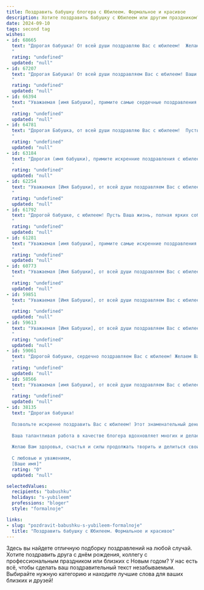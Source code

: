 ```yaml
---
title: Поздравить бабушку блогера с Юбилеем. Формальное и красивое
description: Хотите поздравить бабушку с Юбилеем или другим праздником? Наш ИИ создаст незабываемое поздравление, а вы обязательно выделитесь среди других.  
date: 2024-09-10
tags: second tag
wishes:
- id: 68665
  text: "Дорогая бабушка! От всей души поздравляю Вас с юбилеем!  Желаю крепкого здоровья, оптимизма и вдохновения на новые свершения.  Пусть Ваша жизнь будет наполнена радостью, теплом и любовью близких. Ваш талант блогера вдохновляет многих, и с каждым днем число Ваших  поклонников растёт! Желаю Вам continued success  в Вашей творческой деятельности!
  "
  rating: "undefined"
  updated: "null"
- id: 67207
  text: "Дорогая Бабушка! От всей души поздравляем Вас с юбилеем! Ваши талант, харизма и вдохновение, которые Вы дарите своим подписчикам, заслуживают  наивысшего признания. Желаем Вам  творческих успехов,  радости, здоровья и долгих лет жизни,  полных любви, счастья и вдохновения!
  "
  rating: "undefined"
  updated: "null"
- id: 66394
  text: "Уважаемая [имя Бабушки], примите самые сердечные поздравления с юбилеем! Ваш талант и креативность, воплощённые в блогерской деятельности, вдохновляют многих, а ваши знания и опыт - бесценны. Желаем Вам крепкого здоровья, неиссякаемого оптимизма и новых творческих свершений!
  "
  rating: "undefined"
  updated: "null"
- id: 64781
  text: "Дорогая Бабушка, от всей души поздравляю Вас с юбилеем!  Пусть Ваша жизнь, полная ярких событий и интересных открытий, будет щедра на здоровье, любовь и радость!  Желаю Вам неугасаемого оптимизма, творческого вдохновения и  огромного успеха в Вашей блогерской деятельности!
  "
  rating: "undefined"
  updated: "null"
- id: 63184
  text: "Дорогая (имя бабушки), примите искренние поздравления с юбилеем! Вы, как талантливый блогер,  вдохновляете своим творчеством и делитесь с миром своей мудростью и опытом. Желаем вам крепкого здоровья, вдохновения,  ярких идей и  многих замечательных  лет жизни, полных  радости и  счастья!
  "
  rating: "undefined"
  updated: "null"
- id: 62254
  text: "Уважаемая [Имя Бабушки], от всей души поздравляем Вас с юбилеем! Желаем Вам крепкого здоровья, творческого вдохновения в Вашей блогерской деятельности, радости от общения с Вашей аудиторией и долгих, счастливых лет жизни!
  "
  rating: "undefined"
  updated: "null"
- id: 61792
  text: "Дорогой бабушке, с юбилеем! Пусть Ваша жизнь, полная ярких событий и мудрости, будет источником вдохновения для всех, кто Вас знает.  Ваша работа блогера - это не просто хобби, а способ поделиться опытом, знаниями и  радостью с широкой аудиторией. Желаем Вам крепкого здоровья, новых  творческих идей и бесконечной любви близких!
  "
  rating: "undefined"
  updated: "null"
- id: 61281
  text: "Уважаемая [имя бабушки], примите самые искренние поздравления с юбилеем! Ваша жизнь — яркий пример мудрости, доброты и таланта.  Особую благодарность хочется выразить за вашу активную блогерскую деятельность,  которая вдохновляет  многих людей и  оставляет позитивный след в сети. Желаем вам крепкого здоровья,  неиссякаемого  оптимизма и  новых интересных проектов.
  "
  rating: "undefined"
  updated: "null"
- id: 60773
  text: "Уважаемая [Имя Бабушки], от всей души поздравляем Вас с юбилеем! Ваш талант блогера вдохновляет многих, а Ваша мудрость и жизнерадостность - пример для всех. Желаем Вам крепкого здоровья, творческих успехов и долгих лет жизни, наполненных радостью и любовью близких!
  "
  rating: "undefined"
  updated: "null"
- id: 59851
  text: "Уважаемая [Имя Бабушки], от всей души поздравляем Вас с юбилеем! Пусть ваша жизнь, полная вдохновения и творчества, продолжает радовать Вас новыми открытиями и достижениями. Ваша блогерская деятельность, несомненно, вдохновляет многих, и мы желаем Вам дальнейших успехов в этом направлении.  Будьте здоровы, счастливы и  оставайтесь такой же энергичной и позитивной!
  "
  rating: "undefined"
  updated: "null"
- id: 59613
  text: "Уважаемая [Имя Бабушки], от всей души поздравляем Вас с юбилеем! Вы – талантливый блогер, который вдохновляет своим творчеством и делится ценным опытом с многочисленными подписчиками. Желаем Вам крепкого здоровья, неиссякаемой энергии и новых творческих побед!
  "
  rating: "undefined"
  updated: "null"
- id: 59061
  text: "Дорогой бабушке, сердечно поздравляем Вас с юбилеем! Желаем Вам долгих лет жизни, крепкого здоровья, неиссякаемой энергии, вдохновения и радости от каждого прожитого дня. Пусть Ваш талант блогера продолжает радовать и вдохновлять Ваших подписчиков, а Ваши мудрость и доброта остаются опорой для близких.
  "
  rating: "undefined"
  updated: "null"
- id: 58566
  text: "Уважаемая [имя Бабушки], от всей души поздравляем Вас с юбилеем!  Желаем Вам крепкого здоровья, бодрости духа,  творческих успехов и процветания в вашем блогерском деле. Пусть Ваш талант и харизма продолжают вдохновлять  Ваших подписчиков,  а каждый день приносит новые  яркие моменты.  С  днем рождения!
  "
  rating: "undefined"
  updated: "null"
- id: 38135
  text: "Дорогая бабушка!
  
  Позвольте искренне поздравить Вас с юбилеем! Этот знаменательный день – не только повод для радости, но и возможность вспомнить о всех тех светлых моментах, которые Вы подарили нам своим мудрым советом и тёплым словом.
  
  Ваша талантливая работа в качестве блогера вдохновляет многих и делает мир ярче. Благодаря Вашему опыту и пониманию жизни, Вы делаете ценные и полезные советы доступными для всех, кто стремится к саморазвитию и стремлению к лучшему.
  
  Желаю Вам здоровья, счастья и силы продолжать творить и делиться своим уникальным видением мира. Пусть каждый новый пост приносит Вам радость, а общение с подписчиками наполняет сердце теплом и удовлетворением.
  
  С любовью и уважением,
  [Ваше имя]"
  rating: "0"
  updated: "null"

selectedValues:
  recipients: "babushku"
  holidays: "s-yubileem"
  professions: "bloger"
  style: "formalnoje"

links:
- slug: "pozdravit-babushku-s-yubileem-formalnoje"
  title: "Поздравить бабушку с Юбилеем. Формальное и красивое"
---
```


Здесь вы найдете отличную подборку поздравлений на любой случай. 
Хотите поздравить друга с днём рождения, коллегу с профессиональным праздником или близких с Новым годом? У нас есть всё, чтобы сделать ваш поздравительный текст незабываемым. Выбирайте нужную категорию и находите лучшие слова для ваших близких и друзей!
